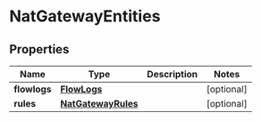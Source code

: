 

# NatGatewayEntities

## Properties

| Name | Type | Description | Notes |
| ------------ | ------------- | ------------- | ------------- |
| **flowlogs** | [**FlowLogs**](FlowLogs.md) |  |  [optional] |
| **rules** | [**NatGatewayRules**](NatGatewayRules.md) |  |  [optional] |


